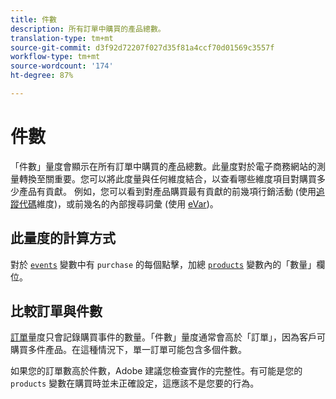```yaml
---
title: 件數
description: 所有訂單中購買的產品總數。
translation-type: tm+mt
source-git-commit: d3f92d72207f027d35f81a4ccf70d01569c3557f
workflow-type: tm+mt
source-wordcount: '174'
ht-degree: 87%

---
```



# 件數

「件數」量度會顯示在所有訂單中購買的產品總數。此量度對於電子商務網站的測量轉換至關重要。您可以將此度量與任何維度結合，以查看哪些維度項目對購買多少產品有貢獻。 例如，您可以看到對產品購買最有貢獻的前幾項行銷活動 (使用[追蹤代碼](../dimensions/tracking-code.md)維度)，或前幾名的內部搜尋詞彙 (使用 [eVar](../dimensions/evar.md))。

## 此量度的計算方式

對於 [`events`](/help/implement/vars/page-vars/events/events-overview.md) 變數中有 `purchase` 的每個點擊，加總 [`products`](/help/implement/vars/page-vars/products.md) 變數內的「數量」欄位。

## 比較訂單與件數

[訂單](orders.md)量度只會記錄購買事件的數量。「件數」量度通常會高於「訂單」，因為客戶可購買多件產品。在這種情況下，單一訂單可能包含多個件數。

如果您的訂單數高於件數，Adobe 建議您檢查實作的完整性。有可能是您的 `products` 變數在購買時並未正確設定，這應該不是您要的行為。
